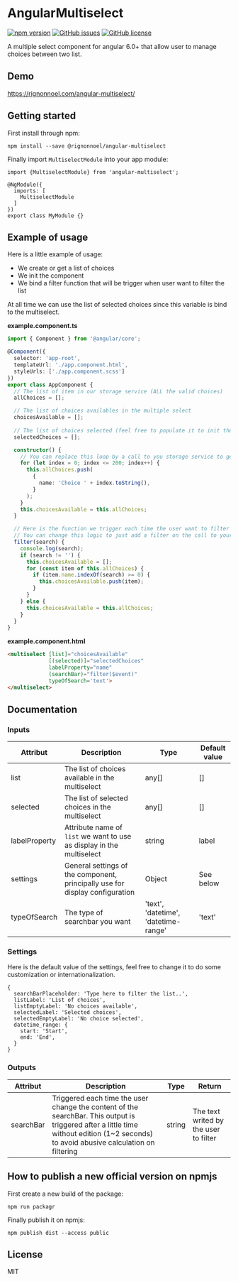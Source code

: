 # AngularMultiselect

[![npm version](https://badge.fury.io/js/%40rignonnoel%2Fangular-multiselect.svg)](https://badge.fury.io/js/%40rignonnoel%2Fangular-multiselect)
[![GitHub issues](https://img.shields.io/github/issues/RignonNoel/angular-multiselect.svg)](https://github.com/RignonNoel/angular-multiselect/issues)
[![GitHub license](https://img.shields.io/badge/license-MIT-blue.svg)](https://raw.githubusercontent.com/RignonNoel/angular-multiselect/master/LICENSE)

A multiple select component for angular 6.0+ that allow user to manage choices between two list.


## Demo

https://rignonnoel.com/angular-multiselect/

## Getting started

First install through npm:

```
npm install --save @rignonnoel/angular-multiselect
```

Finally import `MultiselectModule` into your app module:

```
import {MultiselectModule} from 'angular-multiselect';

@NgModule({
  imports: [
    MultiselectModule
  ]
})
export class MyModule {}
```

## Example of usage

Here is a little example of usage:

 - We create or get a list of choices
 - We init the component
 - We bind a filter function that will be trigger when user want to filter the list
 
At all time we can use the list of selected choices since this variable is bind to the multiselect.
 
**example.component.ts**
```typescript
import { Component } from '@angular/core';

@Component({
  selector: 'app-root',
  templateUrl: './app.component.html',
  styleUrls: ['./app.component.scss']
})
export class AppComponent {
  // The list of item in our storage service (ALL the valid choices)
  allChoices = [];

  // The list of choices availables in the multiple select
  choicesAvailable = [];
  
  // The list of choices selected (feel free to populate it to init the multiselect with pre-selected options)
  selectedChoices = [];

  constructor() {
    // You can replace this loop by a call to you storage service to get data from your DB for example.
    for (let index = 0; index <= 200; index++) {
      this.allChoices.push(
        {
          name: 'Choice ' + index.toString(),
        }
      );
    }
    this.choicesAvailable = this.allChoices;
  }

  // Here is the function we trigger each time the user want to filter the list inside the multiselect
  // You can change this logic to just add a filter on the call to your storage service for example.
  filter(search) {
    console.log(search);
    if (search != '') {
      this.choicesAvailable = [];
      for (const item of this.allChoices) {
        if (item.name.indexOf(search) >= 0) {
          this.choicesAvailable.push(item);
        }
      }
    } else {
      this.choicesAvailable = this.allChoices;
    }
  }
}
```


**example.component.html**
```html
<multiselect [list]="choicesAvailable"
             [(selected)]="selectedChoices"
             labelProperty="name"
             (searchBar)="filter($event)"
             typeOfSearch='text'>
</multiselect>
```

## Documentation

### Inputs

| Attribut | Description | Type | Default value |
|---|---|---|---|
| list | The list of choices available in the multiselect | any[] | [] |
| selected | The list of selected choices in the multiselect | any[] | [] |
| labelProperty | Attribute name of `list` we want to use as display in the multiselect | string | label |
| settings | General settings of the component, principally use for display configuration | Object | See below |
| typeOfSearch | The type of searchbar you want | 'text', 'datetime', 'datetime-range' | 'text'
### Settings

Here is the default value of the settings, feel free to change it to do some customization or internationalization.
```
{
  searchBarPlaceholder: 'Type here to filter the list..',
  listLabel: 'List of choices',
  listEmptyLabel: 'No choices available',
  selectedLabel: 'Selected choices',
  selectedEmptyLabel: 'No choice selected',
  datetime_range: {
    start: 'Start',
    end: 'End',
  }
}
```

### Outputs

| Attribut | Description | Type | Return |
|---|---|---|---|
| searchBar | Triggered each time the user change the content of the searchBar. This output is triggered after a little time without edition (1~2 seconds) to avoid abusive calculation on filtering | string | The text writed by the user to filter


## How to publish a new official version on npmjs

First create a new build of the package:

```
npm run packagr
```

Finally publish it on npmjs:

```
npm publish dist --access public
```

## License

MIT
